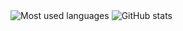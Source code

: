 <img src="https://github-readme-stats.vercel.app/api/top-langs/?username=jb08&layout=compact&hide=makefile&bg_color=091f40&text_color=f6f6f6&title_color=c5203e&icon_color=c5203e" alt="Most used languages" />

<img src="https://github-readme-stats.vercel.app/api?username=jb08&show_icons=true&count_private=true&hide=issues,contribs&bg_color=091f40&text_color=f6f6f6&title_color=c5203e&icon_color=c5203e" alt="GitHub stats" />


